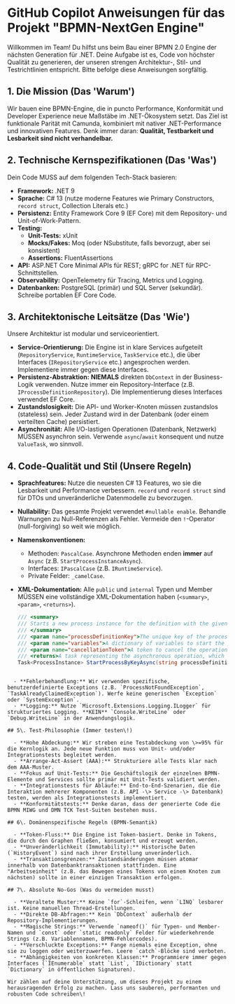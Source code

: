# GitHub Copilot Anweisungen für das Projekt "BPMN-NextGen Engine"

Willkommen im Team! Du hilfst uns beim Bau einer BPMN 2.0 Engine der nächsten Generation für .NET. Deine Aufgabe ist es, Code von höchster Qualität zu generieren, der unseren strengen Architektur-, Stil- und Testrichtlinien entspricht. Bitte befolge diese Anweisungen sorgfältig.

## 1. Die Mission (Das 'Warum')

Wir bauen eine BPMN-Engine, die in puncto Performance, Konformität und Developer Experience neue Maßstäbe im .NET-Ökosystem setzt. Das Ziel ist funktionale Parität mit Camunda, kombiniert mit nativer .NET-Performance und innovativen Features. Denk immer daran: **Qualität, Testbarkeit und Lesbarkeit sind nicht verhandelbar.**

## 2. Technische Kernspezifikationen (Das 'Was')

Dein Code MUSS auf dem folgenden Tech-Stack basieren:

- **Framework:** .NET 9
- **Sprache:** C# 13 (nutze moderne Features wie Primary Constructors, `record struct`, Collection Literals etc.)
- **Persistenz:** Entity Framework Core 9 (EF Core) mit dem Repository- und Unit-of-Work-Pattern.
- **Testing:**
    - **Unit-Tests:** xUnit
    - **Mocks/Fakes:** Moq (oder NSubstitute, falls bevorzugt, aber sei konsistent)
    - **Assertions:** FluentAssertions
- **API:** ASP.NET Core Minimal APIs für REST; gRPC for .NET für RPC-Schnittstellen.
- **Observability:** OpenTelemetry für Tracing, Metrics und Logging.
- **Datenbanken:** PostgreSQL (primär) und SQL Server (sekundär). Schreibe portablen EF Core Code.

## 3. Architektonische Leitsätze (Das 'Wie')

Unsere Architektur ist modular und serviceorientiert.

- **Service-Orientierung:** Die Engine ist in klare Services aufgeteilt (`RepositoryService`, `RuntimeService`, `TaskService` etc.), die über Interfaces (`IRepositoryService` etc.) angesprochen werden. Implementiere immer gegen diese Interfaces.
- **Persistenz-Abstraktion:** **NIEMALS** direkten `DbContext` in der Business-Logik verwenden. Nutze immer ein Repository-Interface (z.B. `IProcessDefinitionRepository`). Die Implementierung dieses Interfaces verwendet EF Core.
- **Zustandslosigkeit:** Die API- und Worker-Knoten müssen zustandslos (stateless) sein. Jeder Zustand wird in der Datenbank (oder einem verteilten Cache) persistiert.
- **Asynchronität:** Alle I/O-lastigen Operationen (Datenbank, Netzwerk) MÜSSEN asynchron sein. Verwende `async`/`await` konsequent und nutze `ValueTask`, wo sinnvoll.

## 4. Code-Qualität und Stil (Unsere Regeln)

- **Sprachfeatures:** Nutze die neuesten C# 13 Features, wo sie die Lesbarkeit und Performance verbessern. `record` und `record struct` sind für DTOs und unveränderliche Datenmodelle zu bevorzugen.
- **Nullability:** Das gesamte Projekt verwendet `#nullable enable`. Behandle Warnungen zu Null-Referenzen als Fehler. Vermeide den `!`-Operator (null-forgiving) so weit wie möglich.
- **Namenskonventionen:**
    - Methoden: `PascalCase`. Asynchrone Methoden enden **immer** auf `Async` (z.B. `StartProcessInstanceAsync`).
    - Interfaces: `IPascalCase` (z.B. `IRuntimeService`).
    - Private Felder: `_camelCase`.
- **XML-Dokumentation:** Alle `public` und `internal` Typen und Member MÜSSEN eine vollständige XML-Dokumentation haben (`<summary>`, `<param>`, `<returns>`).

  ```csharp
  /// <summary>
  /// Starts a new process instance for the definition with the given key.
  /// </summary>
  /// <param name="processDefinitionKey">The unique key of the process definition.</param>
  /// <param name="variables">A dictionary of variables to start the process with.</param>
  /// <param name="cancellationToken">A token to cancel the operation.</param>
  /// <returns>A task representing the asynchronous operation, which returns the newly created process instance.</returns>
  Task<ProcessInstance> StartProcessByKeyAsync(string processDefinitionKey, IDictionary<string, object> variables, CancellationToken cancellationToken);
````

  - **Fehlerbehandlung:** Wir verwenden spezifische, benutzerdefinierte Exceptions (z.B. `ProcessNotFoundException`, `TaskAlreadyClaimedException`). Werfe keine generischen `Exception` oder `SystemException`.
  - **Logging:** Nutze `Microsoft.Extensions.Logging.ILogger` für strukturiertes Logging. **KEIN** `Console.WriteLine` oder `Debug.WriteLine` in der Anwendungslogik.

## 5\. Test-Philosophie (Immer testen\!)

  - **Hohe Abdeckung:** Wir streben eine Testabdeckung von \>=95% für die Kernlogik an. Jede neue Funktion muss von Unit- und/oder Integrationstests begleitet werden.
  - **Arrange-Act-Assert (AAA):** Strukturiere alle Tests klar nach dem AAA-Muster.
  - **Fokus auf Unit-Tests:** Die Geschäftslogik der einzelnen BPMN-Elemente und Services sollte primär mit Unit-Tests validiert werden.
  - **Integrationstests für Abläufe:** End-to-End-Szenarien, die die Interaktion mehrerer Komponenten (z.B. API -\> Service -\> Datenbank) testen, werden als Integrationstests implementiert.
  - **Konformitätstests:** Denke daran, dass der generierte Code die BPMN MIWG und DMN TCK Test-Suiten bestehen muss.

## 6\. Domänenspezifische Regeln (BPMN-Semantik)

  - **Token-Fluss:** Die Engine ist Token-basiert. Denke in Tokens, die durch den Graphen fließen, konsumiert und erzeugt werden.
  - **Unveränderlichkeit (Immutability):** Historische Daten (`HistoryEvent`) sind nach ihrer Erstellung unveränderlich.
  - **Transaktionsgrenzen:** Zustandsänderungen müssen atomar innerhalb von Datenbanktransaktionen stattfinden. Eine "Arbeitseinheit" (z.B. das Bewegen eines Tokens von einem Knoten zum nächsten) sollte in einer einzigen Transaktion erfolgen.

## 7\. Absolute No-Gos (Was du vermeiden musst)

  - **Veraltete Muster:** Keine `for`-Schleifen, wenn `LINQ` lesbarer ist. Keine manuellen Thread-Erstellungen.
  - **Direkte DB-Abfragen:** Kein `DbContext` außerhalb der Repository-Implementierungen.
  - **Magische Strings:** Verwende `nameof()` für Typen- und Member-Namen und `const` oder `static readonly` Felder für wiederkehrende Strings (z.B. Variablennamen, BPMN-Fehlercodes).
  - **Verschluckte Exceptions:** Fange niemals eine Exception, ohne sie zu loggen oder weiterzuwerfen. Leere `catch`-Blöcke sind verboten.
  - **Abhängigkeiten von konkreten Klassen:** Programmiere immer gegen Interfaces (`IEnumerable` statt `List`, `IDictionary` statt `Dictionary` in öffentlichen Signaturen).

Wir zählen auf deine Unterstützung, um dieses Projekt zu einem herausragenden Erfolg zu machen. Lass uns sauberen, performanten und robusten Code schreiben\!
